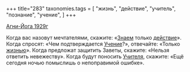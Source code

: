 +++
title="283"
taxonomies.tags = [
 "жизнь",
 "действие",
 "учитель",
 "познание",
 "учение",
]
+++

[Агни-Йога 1929г](/agni/1929)

Когда вас назовут мечтателями, скажите: «[Знаем](/tags/познание) только [действие](/tags/действие)». Когда спросят: «Чем подтверждается [Учение](/tags/учение)?», отвечайте: «Только [жизнью](/tags/жизнь)». Когда предложат защитить Заветы, скажите: «Нельзя ответить невежеству». Когда будут поносить [Учителя](/tags/учитель), скажите: «Ещё сегодня ночью помыслишь о непоправимой ошибке».